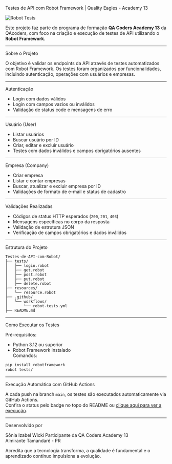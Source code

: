 Testes de API com Robot Framework | Quality Eagles - Academy 13

![Robot Tests](https://github.com/iza975/Testes-de-API-com-Robot-Quality-Eagles-academy13-api-robot/actions/workflows/robot-tests.yml/badge.svg)

Este projeto faz parte do programa de formação **QA Coders Academy 13** da QAcoders, com foco na criação e execução de testes de API utilizando o **Robot Framework**.

---

 Sobre o Projeto

O objetivo é validar os endpoints da API através de testes automatizados com Robot Framework. Os testes foram organizados por funcionalidades, incluindo autenticação, operações com usuários e empresas.

---

 Autenticação

- Login com dados válidos  
- Login com campos vazios ou inválidos  
- Validação de status code e mensagens de erro  

---

Usuário (User)

- Listar usuários  
- Buscar usuário por ID  
- Criar, editar e excluir usuário  
- Testes com dados inválidos e campos obrigatórios ausentes  

---

Empresa (Company)

- Criar empresa  
- Listar e contar empresas  
- Buscar, atualizar e excluir empresa por ID  
- Validações de formato de e-mail e status de cadastro  

---

Validações Realizadas

- Códigos de status HTTP esperados (`200`, `201`, `403`)  
- Mensagens específicas no corpo da resposta  
- Validação de estrutura JSON  
- Verificação de campos obrigatórios e dados inválidos  

---
 Estrutura do Projeto

```
Testes-de-API-com-Robot/
├── tests/
│   ├── login.robot
│   ├── get.robot
│   ├── post.robot
│   ├── put.robot
│   ├── delete.robot
├── resources/
│   └── resource.robot
├── .github/
│   └── workflows/
│       └── robot-tests.yml
├── README.md
```

---

Como Executar os Testes

Pré-requisitos:
- Python 3.12 ou superior  
- Robot Framework instalado  
 Comandos:
```bash
pip install robotframework
robot tests/
```

---
Execução Automática com GitHub Actions

A cada push na branch `main`, os testes são executados automaticamente via GitHub Actions.  
Confira o status pelo badge no topo do README ou [clique aqui para ver a execução](https://github.com/iza975/Testes-de-API-com-Robot-Quality-Eagles-academy13-api-robot/actions).

---

Desenvolvido por

Sônia Izabel Wicki 
Participante da QA Coders Academy 13  
Almirante Tamandaré - PR  

Acredita que a tecnologia transforma, a qualidade é fundamental e o aprendizado contínuo impulsiona a evolução.
